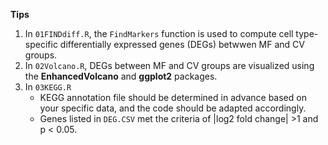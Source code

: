 **Tips**
1. In `01FINDdiff.R`, the `FindMarkers` function is used to compute cell type-specific differentially expressed genes (DEGs) betwwen MF and CV groups.
2. In `02Volcano.R`, DEGs between MF and CV groups are visualized using the **EnhancedVolcano** and **ggplot2** packages.
3. In `03KEGG.R`
     * KEGG annotation file should be determined in advance based on your specific data, and the code should be adapted accordingly.
     * Genes listed in `DEG.CSV` met the criteria of |log2 fold change| >1 and p < 0.05.
